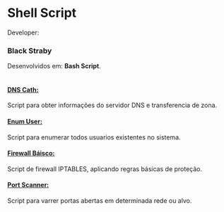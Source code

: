# Shell Script
Developer: <h3>Black Straby</h3>
Desenvolvidos em: <b>Bash Script</b>.<br>
<br>

<h4><a href="https://github.com/blackstraby/bash/blob/master/dnscath.sh"> DNS Cath: </a></h4>
<p>Script para obter informações do servidor DNS e transferencia de zona. </p>

<h4><a href="https://github.com/blackstraby/bash/blob/master/enum_user.sh" > Enum User: </a></h4>
<p>Script para enumerar todos usuarios existentes no sistema. </p>

<h4><a href="https://github.com/blackstraby/bash/blob/master/firewall-basico.sh" > Firewall Báisco: </a></h4>
<p>Script de firewall IPTABLES, aplicando regras básicas de proteção. </p>

<h4><a href="https://github.com/blackstraby/bash/blob/master/portScan.py" > Port Scanner: </a></h4>
<p>Script para varrer portas abertas em determinada rede ou alvo. </p>

